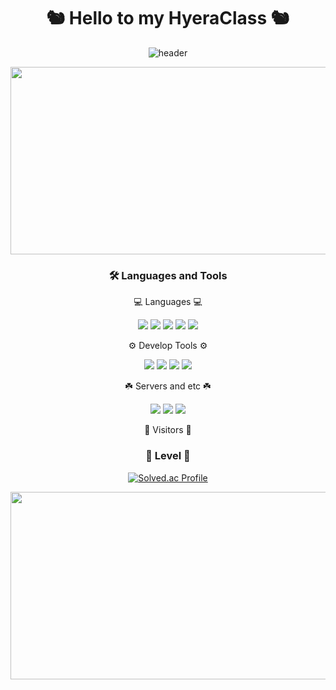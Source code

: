 <div align="center">
  <h1>
    🐿️ Hello to my HyeraClass 🐿️
  </h1>

  ![header](https://capsule-render.vercel.app/api?type=waving&color=gradient&height=250&section=header&text=hyeraClass&fontSize=90)

  <a href="https://github.com/devxb/gitanimals">
    <img
      src="https://render.gitanimals.org/farms/Yeomhyera"
      width="600"
      height="300"
    />
  </a>

  <!--
**Yeomhyera/Yeomhyera** is a ✨ _special_ ✨ repository because its `README.md` (this file) appears on your GitHub profile.

Here are some ideas to get you started:

- 🔭 I’m currently working on ...
- 🌱 I’m currently learning ...
- 👯 I’m looking to collaborate on ...
- 🤔 I’m looking for help with ...
- 💬 Ask me about ...
- 📫 How to reach me: ...
- 😄 Pronouns: ...
- ⚡ Fun fact: ...
-->

  ### 🛠 Languages and Tools

  <p align="center">
    💻 Languages 💻
  </p>
  <p align="center">
    <img src="https://img.shields.io/badge/Java-265A8F?style=flat&logo=java&logoColor=white" />
    <img src="https://img.shields.io/badge/Python-3776AB?style=flat&logo=python&logoColor=white" />
    <!--   <img src="https://img.shields.io/badge/Kotlin-7F52FF?style=flat&logo=kotlin&logoColor=white"/> -->
    <img src="https://img.shields.io/badge/HTML-E34F26?style=flat&logo=HTML5&logoColor=white" />
    <img src="https://img.shields.io/badge/CSS-1572B6?style=flat&logo=CSS3&logoColor=white" />
    <img src="https://img.shields.io/badge/JavaScript-F7DF1E?style=flat&logo=javascript&logoColor=white" />
    <!--   <img src="https://img.shields.io/badge/C-A8B9CC?style=flat&logo=c&logoColor=white"/> -->
  </p>
  <p align="center">
    ⚙️ Develop Tools ⚙️
  </p>
  <p align="center">
    <img src="https://img.shields.io/badge/Visual Studio-5C2D91?style=flat&logo=visualstudio&logoColor=white" />
    <img
      src="https://img.shields.io/badge/Visual Studio Code-007ACC?style=flat&logo=visualstudiocode&logoColor=white" />
    <img src="https://img.shields.io/badge/Android Studio-3DDC84?style=flat&logo=androidstudio&logoColor=white" />
    <img src="https://img.shields.io/badge/IntelliJ IDEA-000000?style=flat&logo=intellijidea&logoColor=white" />
  </p>
  <p align="center">
    ☘️ Servers and etc ☘️
  </p>
  <p align="center">
    <img src="https://img.shields.io/badge/Linux-FCC624?style=flat&logo=linux&logoColor=white" />
    <img src="https://img.shields.io/badge/MySql-4479A1?style=flat&logo=mysql&logoColor=white" />
    <img src="https://img.shields.io/badge/PHP-777BB4?style=flat&logo=php&logoColor=white" />
  </p>
  <p align="center">
    🚪 Visitors 🚪
  </p>

  ### 🎢 Level 🎢

  [![Solved.ac Profile](http://mazassumnida.wtf/api/v2/generate_badge?boj=hyera1010)](https://solved.ac/hyera1010)

  <a href="https://github.com/devxb/gitanimals">
    <img  
      src="https://render.gitanimals.org/farms/Yeomhyera"
      width="600"
      height="300"
    />
  </a>

</div>
